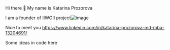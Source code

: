 ## 
Hi there 👋 My name is Katarina Prozorova 

I am a founder of IIWOII project![image](https://github.com/user-attachments/assets/83fb4bdf-04eb-48a0-80cb-90a2e06b4958)




Nice to meet you  https://www.linkedin.com/in/katarina-prozorova-md-mba-13204691/

Some ideas in code here

<!--
**iiwoii/IIWOII** is a ✨ _special_ ✨ repository because its `README.md` (this file) appears on your GitHub profile.

Here are some ideas to get you started:

- 🔭 I’m currently working on ...
- 🌱 I’m currently learning ...
- 👯 I’m looking to collaborate on ...
- 🤔 I’m looking for help with ...
- 💬 Ask me about ...
- 📫 How to reach me: ...
- 😄 Pronouns: ...
- ⚡ Fun fact: ...
-->
